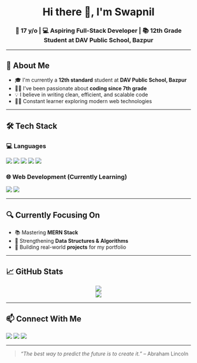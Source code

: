 <!-- Profile README for GitHub -->

<h1 align="center">Hi there 👋, I'm Swapnil</h1>
<h3 align="center">🚀 17 y/o | 💻 Aspiring Full-Stack Developer | 📚 12th Grade Student at DAV Public School, Bazpur</h3>

---

## 🧠 About Me

- 🎓 I'm currently a **12th standard** student at **DAV Public School, Bazpur**
- 👨‍💻 I’ve been passionate about **coding since 7th grade**
- 💡 I believe in writing clean, efficient, and scalable code
- 🧑‍🎓 Constant learner exploring modern web technologies

---

## 🛠️ Tech Stack

### 💻 Languages
<p>
  <img src="https://img.shields.io/badge/C-00599C?style=for-the-badge&logo=c&logoColor=white" />
  <img src="https://img.shields.io/badge/C++-00599C?style=for-the-badge&logo=cplusplus&logoColor=white" />
  <img src="https://img.shields.io/badge/Java-ED8B00?style=for-the-badge&logo=java&logoColor=white" />
  <img src="https://img.shields.io/badge/Python-3670A0?style=for-the-badge&logo=python&logoColor=white" />
  <img src="https://img.shields.io/badge/JavaScript-F7DF1E?style=for-the-badge&logo=javascript&logoColor=black" />
</p>

### 🌐 Web Development (Currently Learning)
<p>
  <img src="https://img.shields.io/badge/React.js-61DAFB?style=for-the-badge&logo=react&logoColor=black" />
  <img src="https://img.shields.io/badge/MongoDB-4EA94B?style=for-the-badge&logo=mongodb&logoColor=white" />
</p>

---

## 🔍 Currently Focusing On

- 📚 Mastering **MERN Stack**
- 🧠 Strengthening **Data Structures & Algorithms**
- 🚀 Building real-world **projects** for my portfolio

---

## 📈 GitHub Stats

<p align="center">
  <img src="https://github-readme-stats.vercel.app/api?username=imswapnil17&show_icons=true&theme=github_dark&hide_title=true" />
  <br/>
  <img src="https://github-readme-streak-stats.herokuapp.com/?user=imswapnil17&theme=github-dark-blue" />
</p>

---

## 📫 Connect With Me

<p>
  <a href="mailto:imswapnil17@gmail.com"><img src="https://img.shields.io/badge/Gmail-D14836?style=for-the-badge&logo=gmail&logoColor=white" /></a>
  <a href="https://www.linkedin.com/in/swapnil-yadav-76738a354/"><img src="https://img.shields.io/badge/LinkedIn-0A66C2?style=for-the-badge&logo=linkedin&logoColor=white" /></a>
  <a href="https://www.instagram.com/swap._.y/"><img src="https://img.shields.io/badge/Instagram-E4405F?style=for-the-badge&logo=instagram&logoColor=white" /></a>
</p>

---

> _“The best way to predict the future is to create it.”_ – Abraham Lincoln
